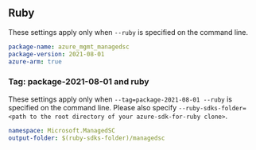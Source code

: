 ## Ruby

These settings apply only when `--ruby` is specified on the command line.

```yaml
package-name: azure_mgmt_managedsc
package-version: 2021-08-01
azure-arm: true
```

### Tag: package-2021-08-01 and ruby

These settings apply only when `--tag=package-2021-08-01 --ruby` is specified on the command line.
Please also specify `--ruby-sdks-folder=<path to the root directory of your azure-sdk-for-ruby clone>`.

```yaml $(tag) == 'package-2021-08-01' && $(ruby)
namespace: Microsoft.ManagedSC
output-folder: $(ruby-sdks-folder)/managedsc
```
